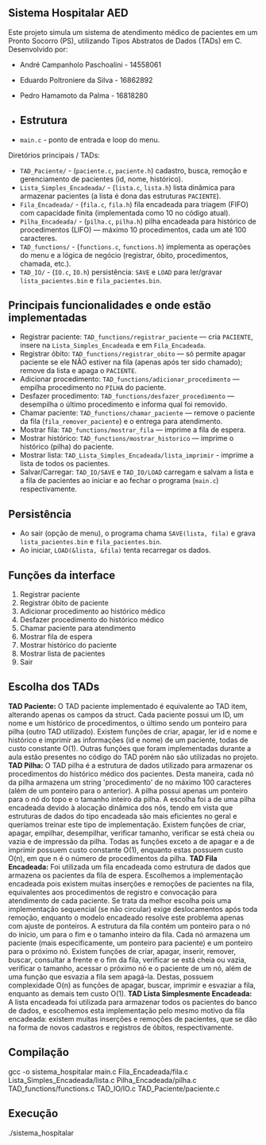 ## Sistema Hospitalar AED

Este projeto simula um sistema de atendimento médico de pacientes em um Pronto Socorro (PS), utilizando Tipos Abstratos de Dados (TADs) em C.
Desenvolvido por:
- André Campanholo Paschoalini - 14558061
- Eduardo Poltroniere da Silva - 16862892
- Pedro Hamamoto da Palma - 16818280

- ## Estrutura
- `main.c` - ponto de entrada e loop do menu.

Diretórios principais / TADs:
- `TAD_Paciente/` - (`paciente.c`, `paciente.h`) cadastro, busca, remoção e gerenciamento de pacientes (id, nome, histórico).
- `Lista_Simples_Encadeada/` - (`lista.c`, `lista.h`) lista dinâmica para armazenar pacientes (a lista é dona das estruturas `PACIENTE`).
- `Fila_Encadeada/` - (`fila.c`, `fila.h`) fila encadeada para triagem (FIFO) com capacidade finita (implementada como 10 no código atual).
- `Pilha_Encadeada/` - (`pilha.c`, `pilha.h`) pilha encadeada para histórico de procedimentos (LIFO) — máximo 10 procedimentos, cada um até 100 caracteres.
- `TAD_functions/` - (`functions.c`, `functions.h`) implementa as operações do menu e a lógica de negócio (registrar, óbito, procedimentos, chamada, etc.).
- `TAD_IO/` - (`IO.c`, `IO.h`) persistência: `SAVE` e `LOAD` para ler/gravar `lista_pacientes.bin` e `fila_pacientes.bin`.

## Principais funcionalidades e onde estão implementadas
- Registrar paciente: `TAD_functions/registrar_paciente` — cria `PACIENTE`, insere na `Lista_Simples_Encadeada` e em `Fila_Encadeada`.
- Registrar óbito: `TAD_functions/registrar_obito` — só permite apagar paciente se ele NÃO estiver na fila (apenas após ter sido chamado); remove da lista e apaga o `PACIENTE`.
- Adicionar procedimento: `TAD_functions/adicionar_procedimento` — empilha procedimento no `PILHA` do paciente.
- Desfazer procedimento: `TAD_functions/desfazer_procedimento` — desempilha o último procedimento e informa qual foi removido.
- Chamar paciente: `TAD_functions/chamar_paciente` — remove o paciente da fila (`fila_remover_paciente`) e o entrega para atendimento.
- Mostrar fila: `TAD_functions/mostrar_fila` — imprime a fila de espera.
- Mostrar histórico: `TAD_functions/mostrar_historico` — imprime o histórico (pilha) do paciente.
- Mostrar lista: `TAD_Lista_Simples_Encadeada/lista_imprimir` - imprime a lista de todos os pacientes.
- Salvar/Carregar: `TAD_IO/SAVE` e `TAD_IO/LOAD` carregam e salvam a lista e a fila de pacientes ao iniciar e ao fechar o programa (`main.c`) respectivamente.

## Persistência
- Ao sair (opção de menu), o programa chama `SAVE(lista, fila)` e grava `lista_pacientes.bin` e `fila_pacientes.bin`.
- Ao iniciar, `LOAD(&lista, &fila)` tenta recarregar os dados.

## Funções da interface
1. Registrar paciente
2. Registrar óbito de paciente
3. Adicionar procedimento ao histórico médico
4. Desfazer procedimento do histórico médico
5. Chamar paciente para atendimento
6. Mostrar fila de espera
7. Mostrar histórico do paciente
8. Mostrar lista de pacientes
9. Sair

## Escolha dos TADs
**TAD Paciente:** O TAD paciente implementado é equivalente ao TAD item, alterando apenas os campos da struct. Cada paciente possui um ID, um nome e um histórico de procedimentos, o último sendo um ponteiro para pilha (outro TAD utilizado). Existem funções de criar, apagar, ler id e nome e histórico e imprimir as informações (id e nome) de um paciente, todas de custo constante O(1). Outras funções que foram implementadas durante a aula estão presentes no código do TAD porém não são utilizadas no projeto.
**TAD Pilha:** O TAD pilha é a estrutura de dados utilizado para armazenar os procedimentos do histórico médico dos pacientes. Desta maneira, cada nó da pilha armazena um string 'procedimento' de no máximo 100 caracteres (além de um ponteiro para o anterior). A pilha possui apenas um ponteiro para o nó do topo e o tamanho inteiro da pilha. A escolha foi a de uma pilha encadeada devido à alocação dinâmica dos nós, tendo em vista que estruturas de dados do tipo encadeada são mais eficientes no geral e queríamos treinar este tipo de implementação. Existem funções de criar, apagar, empilhar, desempilhar, verificar tamanho, verificar se está cheia ou vazia e de impressão da pilha. Todas as funções exceto a de apagar e a de imprimir possuem custo constante O(1), enquanto estas possuem custo O(n), em que n é o número de procedimentos da pilha.
**TAD Fila Encadeada:** Foi utilizada um fila encadeada como estrutura de dados que armazena os pacientes da fila de espera. Escolhemos a implementação encadeada pois existem muitas inserções e remoções de pacientes na fila, equivalentes aos procedimentos de registro e convocação para atendimento de cada paciente. Se trata da melhor escolha pois uma implementação sequencial (se não circular) exige deslocamentos após toda remoção, enquanto o modelo encadeado resolve este problema apenas com ajuste de ponteiros. A estrutura da fila contém um ponteiro para o nó do início, um para o fim e o tamanho inteiro da fila. Cada nó armazena um paciente (mais especificamente, um ponteiro para paciente) e um ponteiro para o próximo nó. Existem funções de criar, apagar, inserir, remover, buscar, consultar a frente e o fim da fila, verificar se está cheia ou vazia, verificar o tamanho, acessar o próximo nó e o paciente de um nó, além de uma função que esvazia a fila sem apagá-la. Destas, possuem complexidade O(n) as funções de apagar, buscar, imprimir e esvaziar a fila, enquanto as demais tem custo O(1).
**TAD Lista Simplesmente Encadeada:** A lista encadeada foi utilizada para armazenar todos os pacientes do banco de dados, e escolhemos esta implementação pelo mesmo motivo da fila encadeada: existem muitas inserções e remoções de pacientes, que se dão na forma de novos cadastros e registros de óbitos, respectivamente.

## Compilação
gcc -o sistema_hospitalar main.c Fila_Encadeada/fila.c Lista_Simples_Encadeada/lista.c Pilha_Encadeada/pilha.c TAD_functions/functions.c TAD_IO/IO.c TAD_Paciente/paciente.c

## Execução
./sistema_hospitalar


